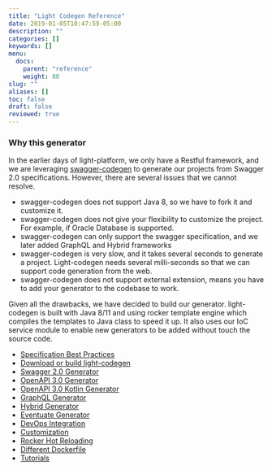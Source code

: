 ```yaml
---
title: "Light Codegen Reference"
date: 2019-01-05T10:47:59-05:00
description: ""
categories: []
keywords: []
menu:
  docs:
    parent: "reference"
    weight: 80
slug: ""
aliases: []
toc: false
draft: false
reviewed: true
---
```


### Why this generator

In the earlier days of light-platform, we only have a Restful framework, and we are leveraging [swagger-codegen][] to generate our projects from Swagger 2.0 specifications. However, there are several issues that we cannot resolve. 

- swagger-codegen does not support Java 8, so we have to fork it and customize it.
- swagger-codegen does not give your flexibility to customize the project. For example, if Oracle Database is supported.
- swagger-codegen can only support the swagger specification, and we later added GraphQL and Hybrid frameworks
- swagger-codegen is very slow, and it takes several seconds to generate a project. Light-codegen needs several milli-seconds so that we can support code generation from the web.
- swagger-codegen does not support external extension, means you have to add your generator to the codebase to work. 
 
Given all the drawbacks, we have decided to build our generator. light-codegen is built with Java 8/11 and using rocker template engine which compiles the templates to Java class to speed it up. It also uses our IoC service module to enable new generators to be added without touch the source code. 

- [Specification Best Practices](/reference/light-codegen/best-practice/)
- [Download or build light-codegen](/reference/light-codegen/download-build/)
- [Swagger 2.0 Generator](/reference/light-codegen/swagger-generator/)
- [OpenAPI 3.0 Generator](/reference/light-codegen/openapi-generator/)
- [OpenAPI 3.0 Kotlin Generator](/reference/light-codegen/openapi-kotlin-generator/)
- [GraphQL Generator](/reference/light-codegen/graphql-generator/)
- [Hybrid Generator](/reference/light-codegen/hybrid-generator/)
- [Eventuate Generator](/reference/light-codegen/eventuate-generator/)
- [DevOps Integration](/reference/light-codegen/integration/)
- [Customization](/reference/light-codegen/customization/)
- [Rocker Hot Reloading](/reference/light-codegen/rocker-hot-reloading/)
- [Different Dockerfile](/reference/light-codegen/dockerfile/)
- [Tutorials](/tutorial/generator/)


[swagger-codegen]: https://github.com/swagger-api/swagger-codegen
